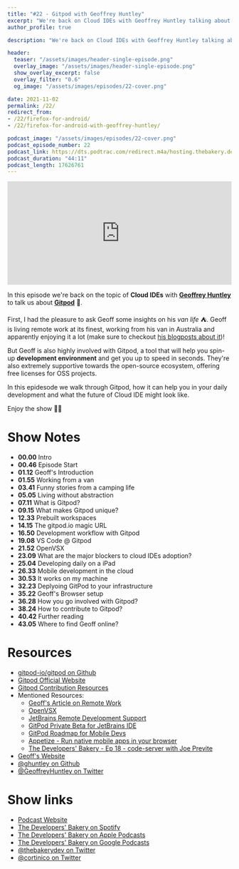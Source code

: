 ```yaml
---
title: "#22 - Gitpod with Geoffrey Huntley"
excerpt: "We're back on Cloud IDEs with Geoffrey Huntley talking about Gitpod and his vanlife!"
author_profile: true

description: "We're back on Cloud IDEs with Geoffrey Huntley talking about Gitpod and his vanlife!"

header:
  teaser: "/assets/images/header-single-episode.png"
  overlay_image: "/assets/images/header-single-episode.png"
  show_overlay_excerpt: false
  overlay_filter: "0.6"
  og_image: "/assets/images/episodes/22-cover.png"

date: 2021-11-02
permalink: /22/
redirect_from:
- /22/firefox-for-android/
- /22/firefox-for-android-with-geoffrey-huntley/

podcast_image: "/assets/images/episodes/22-cover.png"
podcast_episode_number: 22
podcast_link: https://dts.podtrac.com/redirect.m4a/hosting.thebakery.dev/22-thedevelopersbakery-gitpod.m4a
podcast_duration: "44:11"
podcast_length: 17626761
---
```


<iframe src="https://open.spotify.com/embed-podcast/show/4jV6Yoz7D38sZJlYMzJm3k" width="100%" height="232" frameborder="0" allowtransparency="true" allow="encrypted-media"></iframe>

In this episode we're back on the topic of **Cloud IDEs** with [**Geoffrey Huntley**](https://twitter.com/GeoffreyHuntley) to talk us about [**Gitpod**](https://www.gitpod.io/) 🚀.

First, I had the pleasure to ask Geoff some insights on his _van life_ ⛺️. Geoff is living remote work at its finest, working from his van in Australia and apparently enjoying it a lot (make sure to checkout [his blogposts about it](https://ghuntley.com/tag/vanlife/))!

But Geoff is also highly involved with Gitpod, a tool that will help you spin-up **development environment** and get you up to speed in seconds. They're also extremely supportive towards the open-source ecosystem, offering free licenses for OSS projects.

In this epidesode we walk through Gitpod, how it can help you in your daily development and what the future of Cloud IDE might look like.

Enjoy the show 👨‍🍳

# Show Notes

- **00.00** Intro
- **00.46** Episode Start
- **01.12** Geoff's Introduction
- **01.55** Working from a van
- **03.41** Funny stories from a camping life
- **05.05** Living without abstraction
- **07.11** What is Gitpod?
- **09.15** What makes Gitpod unique?
- **12.33** Prebuilt workspaces
- **14.15** The gitpod.io magic URL
- **16.50** Development workflow with Gitpod
- **19.08** VS Code @ Gitpod
- **21.52** OpenVSX
- **23.09** What are the major blockers to cloud IDEs adoption?
- **25.04** Developing daily on a iPad
- **26.33** Mobile development in the cloud
- **30.53** It works on my machine
- **32.23** Deplyoing GitPod to your infrastructure
- **35.22** Geoff's Browser setup
- **36.28** How you go involved with Gitpod?
- **38.24** How to contribute to Gitpod?
- **40.42** Further reading
- **43.05** Where to find Geoff online?

# Resources

* <i class="fab fa-github"></i> [gitpod-io/gitpod on Github](https://github.com/gitpod-io/gitpod)
* <i class="fas fa-link"></i> [Gitpod Official Website](https://www.gitpod.io/)
* <i class="fas fa-link"></i> [Gitpod Contribution Resources](https://github.com/gitpod-io/roadmap/issues/27#issuecomment-947010907)
* Mentioned Resources:
    * <i class="fas fa-link"></i> [Geoff's Article on Remote Work](https://ghuntley.com/tag/remote-work/)
    * <i class="fas fa-link"></i> [OpenVSX](https://open-vsx.org/)
    * <i class="fas fa-link"></i> [JetBrains Remote Development Support](https://youtrack.jetbrains.com/issue/IDEA-226455#focus=Comments-27-5290105.0-0)
    * <i class="fab fa-github"></i> [GitPod Private Beta for JetBrains IDE](https://github.com/gitpod-io/gitpod/issues/6342)
    * <i class="fab fa-github"></i> [GitPod Roadmap for Mobile Devs](https://github.com/gitpod-io/gitpod/issues/6447)
    * <i class="fas fa-link"></i> [Appetize - Run native mobile apps in your browser](https://appetize.io/)
    * <i class="fas fa-link"></i> [The Developers' Bakery - Ep 18 - code-server with Joe Previte](https://thebakery.dev/18/)
* <i class="fas fa-link"></i> [Geoff's Website](https://ghuntley.com/)
* <i class="fab fa-github"></i> [@ghuntley on Github](https://github.com/ghuntley)
* <i class="fab fa-twitter"></i> [@GeoffreyHuntley on Twitter](https://twitter.com/GeoffreyHuntley)

# Show links

* <i class="fas fa-link"></i> [Podcast Website](https://thebakery.dev)
* <i class="fab fa-spotify"></i> [The Developers' Bakery on Spotify](https://open.spotify.com/show/4jV6Yoz7D38sZJlYMzJm3k?si=AL3ske_0R_CKlEScMhYhug)
* <i class="fas fa-podcast"></i> [The Developers' Bakery on Apple Podcasts](https://podcasts.apple.com/us/podcast/the-developers-bakery/id1542849034)
* <i class="fab fa-google-play"></i> [The Developers' Bakery on Google Podcasts](https://podcasts.google.com/feed/aHR0cHM6Ly90aGViYWtlcnkuZGV2L3BvZGNhc3QueG1s)
* <i class="fab fa-twitter"></i> [@thebakerydev on Twitter](https://twitter.com/thebakerydev)
* <i class="fab fa-twitter"></i> [@cortinico on Twitter](https://twitter.com/cortinico)
